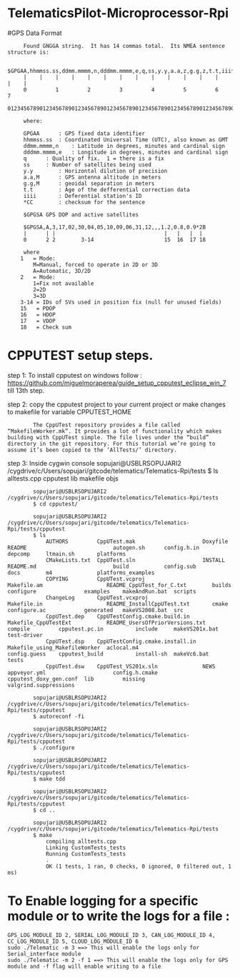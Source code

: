 # TelematicsPilot-Microprocessor-Rpi

#GPS Data Format 

		 Found GNGGA string.  It has 14 commas total.  Its NMEA sentence structure is:

		 $GPGAA,hhmmss.ss,ddmm.mmmm,n,dddmm.mmmm,e,q,ss,y.y,a.a,z,g.g,z,t.t,iii*CC
		 |    |    |    |    |    |    |    |    |    |    |    |    |    |    |
		 0   	   1         2         3         4         5         6         7
		 0123456789012345678901234567890123456789012345678901234567890123456789012

		 where:

		 GPGAA		: GPS fixed data identifier
		 hhmmss.ss	: Coordinated Universal Time (UTC), also known as GMT
		 ddmm.mmmm,n	: Latitude in degrees, minutes and cardinal sign
		 dddmm.mmmm,e	: Longitude in degrees, minutes and cardinal sign
		 q		: Quality of fix.  1 = there is a fix
		 ss		: Number of satellites being used
		 y.y		: Horizontal dilution of precision
		 a.a,M		: GPS antenna altitude in meters
		 g.g,M		: geoidal separation in meters
		 t.t		: Age of the defferential correction data
		 iiii		: Deferential station's ID
		 *CC		: checksum for the sentence

         $GPGSA GPS DOP and active satellites

		 $GPGSA,A,3,17,02,30,04,05,10,09,06,31,12,,,1.2,0.8,0.9*2B
		 |      | |                                  |   |   |  | 
		 0      2 2        3-14                      15  16  17 18 

		 where
		1   = Mode:
			M=Manual, forced to operate in 2D or 3D
			A=Automatic, 3D/2D
		2   = Mode:
			1=Fix not available
			2=2D
			3=3D
		3-14 = IDs of SVs used in position fix (null for unused fields)
		15   = PDOP
		16   = HDOP
		17   = VDOP
		18   = Check sum

# CPPUTEST setup steps.
   step 1:
   To install cpputest on windows follow : https://github.com/miguelmoraperea/guide_setup_cpputest_eclipse_win_7 till 13th step.

   step 2: copy the cpputest project to your current project or make changes to makefile for variable CPPUTEST_HOME

   			The CppUTest repository provides a file called “MakefileWorker.mk”. It provides a lot of functionality which makes building with CppUTest simple. The file lives under the “build” directory in the git repository. For this tutorial we’re going to assume it’s been copied to the ‘AllTests/’ directory.

   step 3:  Inside cygwin console
			sopujari@USBLRSOPUJARI2 /cygdrive/c/Users/sopujari/gitcode/telematics/Telematics-Rpi/tests
			$ ls
				alltests.cpp  cpputest  lib  makefile  objs

			sopujari@USBLRSOPUJARI2 /cygdrive/c/Users/sopujari/gitcode/telematics/Telematics-Rpi/tests
			$ cd cpputest/

			sopujari@USBLRSOPUJARI2 /cygdrive/c/Users/sopujari/gitcode/telematics/Telematics-Rpi/tests/cpputest
			$ ls
				AUTHORS         CppUTest.mak                     Doxyfile                       README                           autogen.sh      config.h.in             depcomp     ltmain.sh       platforms
				CMakeLists.txt  CppUTest.sln                     INSTALL                        README.md                        build           config.sub              docs        m4              platforms_examples
				COPYING         CppUTest.vcproj                  Makefile.am                    README_CppUTest_for_C.txt        builds          configure               examples    makeAndRun.bat  scripts
				ChangeLog       CppUTest.vcxproj                 Makefile.in                    README_InstallCppUTest.txt       cmake           configure.ac            generated   makeVS2008.bat  src
				CppUTest.dep    CppUTestConfig.cmake.build.in    Makefile_CppUTestExt           README_UsersOfPriorVersions.txt  compile         cpputest.pc.in          include     makeVS201x.bat  test-driver
				CppUTest.dsp    CppUTestConfig.cmake.install.in  Makefile_using_MakefileWorker  aclocal.m4                       config.guess    cpputest_build          install-sh  makeVc6.bat     tests
				CppUTest.dsw    CppUTest_VS201x.sln              NEWS                           appveyor.yml                     config.h.cmake  cpputest_doxy_gen.conf  lib         missing         valgrind.suppressions

			sopujari@USBLRSOPUJARI2 /cygdrive/c/Users/sopujari/gitcode/telematics/Telematics-Rpi/tests/cpputest
			$ autoreconf -fi

			sopujari@USBLRSOPUJARI2 /cygdrive/c/Users/sopujari/gitcode/telematics/Telematics-Rpi/tests/cpputest
			$ ./configure

			sopujari@USBLRSOPUJARI2 /cygdrive/c/Users/sopujari/gitcode/telematics/Telematics-Rpi/tests/cpputest
			$ make tdd

			sopujari@USBLRSOPUJARI2 /cygdrive/c/Users/sopujari/gitcode/telematics/Telematics-Rpi/tests/cpputest
			$ cd ..

			sopujari@USBLRSOPUJARI2 /cygdrive/c/Users/sopujari/gitcode/telematics/Telematics-Rpi/tests
			$ make
				compiling alltests.cpp
				Linking CustomTests_tests
				Running CustomTests_tests
				.
				OK (1 tests, 1 ran, 0 checks, 0 ignored, 0 filtered out, 1 ms)

# To Enable logging for a specific module or to write the logs for a file :
    GPS_LOG_MODULE_ID 2, SERIAL_LOG_MODULE_ID 3, CAN_LOG_MODULE_ID 4, CC_LOG_MODULE_ID 5, CLOUD_LOG_MODULE_ID 6
    sudo ./Telematic -m 3 ==> This will enable the logs only for Serial_interface module
    sudo ./Telematic -m 2 -f 1 ==> This will enable the logs only for GPS module and -f flag will enable writing to a file